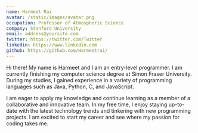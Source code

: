 ```yaml
---
name: Harmeet Rai
avatar: /static/images/avatar.png
occupation: Professor of Atmospheric Science
company: Stanford University
email: address@yoursite.com
twitter: https://twitter.com/Twitter
linkedin: https://www.linkedin.com
github: https://github.com/Harmeetrai/
---
```


Hi there! My name is Harmeet and I am an entry-level programmer. I am currently finishing my computer science degree at Simon Fraser University. During my studies, I gained experience in a variety of programming languages such as Java, Python, C, and JavaScript.

I am eager to apply my knowledge and continue learning as a member of a collaborative and innovative team. In my free time, I enjoy staying up-to-date with the latest technology trends and tinkering with new programming projects. I am excited to start my career and see where my passion for coding takes me.
